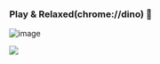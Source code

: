 ### Play & Relaxed(chrome://dino) 👋

![image](https://s1.ax1x.com/2020/07/12/U8CpgP.gif)

<!--
**6923403/6923403** is a ✨ _special_ ✨ repository because its `README.md` (this file) appears on your GitHub profile.

Here are some ideas to get you started:

- 🔭 I’m currently working on ...
- 🌱 I’m currently learning ...
- 👯 I’m looking to collaborate on ...
- 🤔 I’m looking for help with ...
- 💬 Ask me about ...
- 📫 How to reach me: ...
- 😄 Pronouns: ...
- ⚡ Fun fact: ...
-->

<p align='center'>
<img align='left' src="https://visitor-badge.glitch.me/badge?page_id=6923403.visitor-badge">
 <p/>
